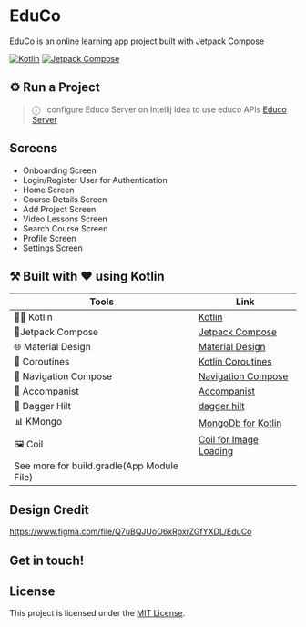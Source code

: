 # EduCo
EduCo is an online learning app project built with Jetpack Compose

[![Kotlin](https://img.shields.io/badge/Kotlin-1.8.10-blue.svg)](https://kotlinlang.org/)
[![Jetpack Compose](https://img.shields.io/badge/Jetpack%20Compose-2022.10.bom-red.svg)](https://developer.android.com/jetpack/compose)

## ⚙️ Run a Project
> &#9432;&nbsp;&nbsp; configure Educo Server on Intellij Idea to use educo APIs [Educo Server](https://github.com/keval-kanp-1011/educo-server)



## Screens
* Onboarding Screen
* Login/Register User for Authentication
* Home Screen
* Course Details Screen
* Add Project Screen
* Video Lessons Screen
* Search Course Screen
* Profile Screen
* Settings Screen

## ⚒️ Built with ❤️ using Kotlin

| Tools | Link |
| ------ | ------ |
| 👨‍💻 Kotlin | [Kotlin](https://kotlinlang.org/) |
| 💛Jetpack Compose | [Jetpack Compose](https://developer.android.com/jetpack/compose) |
| 🌐 Material Design | [Material Design](https://material.io/design) |
| 🌊 Coroutines | [Kotlin Coroutines](https://kotlinlang.org/docs/coroutines) |
| 🧭 Navigation Compose | [Navigation Compose](https://developer.android.com/jetpack/compose/navigation) |
| 🎨 Accompanist | [Accompanist](https://github.com/google/accompanist) |
| 💉 Dagger Hilt | [dagger hilt](https://dagger.dev/hilt/) |
| 📊 KMongo | [MongoDb for Kotlin](https://github.com/Litote/kmongo) |
| 🖼️ Coil | [Coil for Image Loading](https://github.com/coil-kt/coil) |
| See more for build.gradle(App Module File) |




## Design Credit
https://www.figma.com/file/Q7uBQJUoO6xRpxrZGfYXDL/EduCo

## Get in touch!

## License
This project is licensed under the [MIT License](LICENSE).
